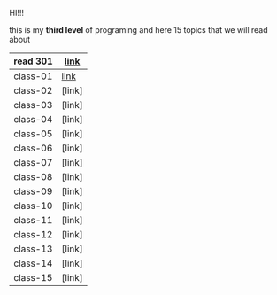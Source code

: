 HI!!!

this is my **third level** of programing and here 15 topics that we will read about

| read  301   | [link](301/class301.md)   |
| ----------- | --------------------- |
| class-01    | [link](301/class001.md)               |
| class-02    | [link]   |
| class-03    | [link]   |
| class-04    | [link]   |
| class-05    | [link]  |
| class-06    | [link]  |
| class-07    | [link]  |
|  class-08   | [link]  |
|  class-09   | [link]  |
|  class-10   | [link]  |
|  class-11   | [link]  |
| class-12    | [link]  |
|  class-13   | [link]  |
|  class-14   | [link]   |
|  class-15   | [link]   |